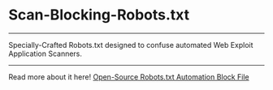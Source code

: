 # Scan-Blocking-Robots.txt

---

Specially-Crafted Robots.txt designed to confuse automated Web Exploit Application Scanners.

---

Read more about it here! [Open-Source Robots.txt Automation Block File](https://safekeepsecurity.github.io/blog/robots.html)
